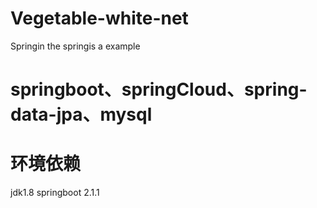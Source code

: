 # Vegetable-white-net
Springin the springis a example
# springboot、springCloud、spring-data-jpa、mysql

# 环境依赖
jdk1.8
springboot 2.1.1

